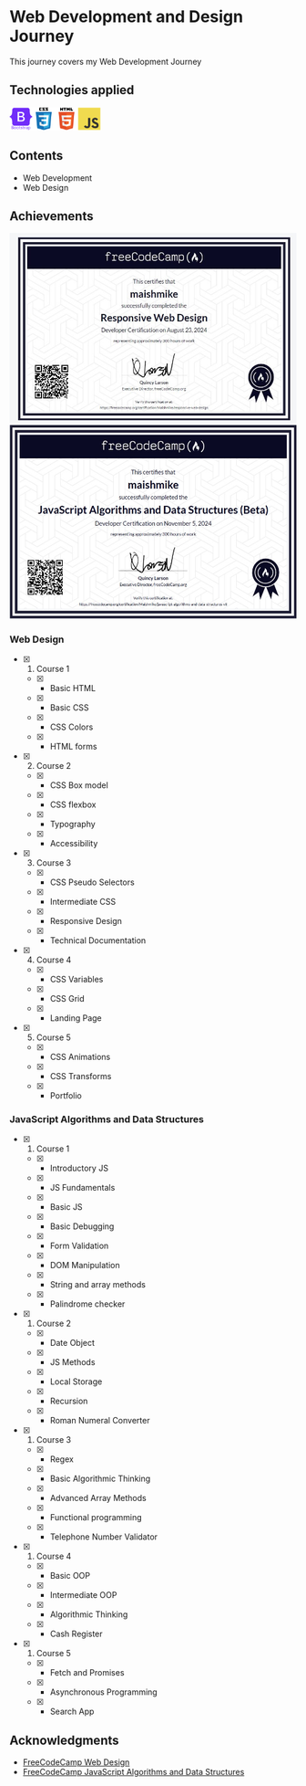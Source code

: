 # Web Development and Design Journey

This journey covers my Web Development Journey

## Technologies applied

<img src="https://raw.githubusercontent.com/devicons/devicon/master/icons/bootstrap/bootstrap-plain-wordmark.svg" alt="bootstrap" width="40" height="40"/><img src="https://raw.githubusercontent.com/devicons/devicon/master/icons/css3/css3-original-wordmark.svg" alt="css3" width="40" height="40"/><img src="https://raw.githubusercontent.com/devicons/devicon/master/icons/html5/html5-original-wordmark.svg" alt="html5" width="40" height="40"/><img src="https://raw.githubusercontent.com/devicons/devicon/master/icons/javascript/javascript-original.svg" alt="javascript" width="40" height="40"/> 

## Contents

- Web Development
- Web Design

## Achievements

![Web Design Certificate](./web-design/fCCCert.jpg)
![JS Algortihms and Data StructuresCertificate](./JS%20Algortihms%20and%20Data%20Structures/fCCJSCert.jpg)

### Web Design

* [x] 1) Course 1 
   * [x] - Basic HTML
   * [x] - Basic CSS
   * [x] - CSS Colors
   * [x] - HTML forms

* [x] 2) Course 2
   * [x] - CSS Box model
   * [x] - CSS flexbox
   * [x] - Typography
   * [x] - Accessibility
   
* [x] 3) Course 3
   * [x] - CSS Pseudo Selectors
   * [x] - Intermediate CSS
   * [x] - Responsive Design
   * [x] - Technical Documentation
   
* [x] 4) Course 4
   * [x] - CSS Variables
   * [x] - CSS Grid
   * [x] - Landing Page
   
* [x] 5) Course 5
   * [x] - CSS Animations
   * [x] - CSS Transforms
   * [x] - Portfolio

### JavaScript Algorithms and Data Structures

* [x] 1) Course 1 
   * [x] - Introductory JS
   * [x] - JS Fundamentals
   * [x] - Basic JS
   * [x] - Basic Debugging
   * [x] - Form Validation
   * [x] - DOM Manipulation
   * [x] - String and array methods
   * [x] - Palindrome checker

* [x] 1) Course 2 
   * [x] - Date Object
   * [x] - JS Methods
   * [x] - Local Storage
   * [x] - Recursion
   * [x] - Roman Numeral Converter

* [x] 1) Course 3 
   * [x] - Regex
   * [x] - Basic Algorithmic Thinking
   * [x] - Advanced Array Methods
   * [x] - Functional programming
   * [x] - Telephone Number Validator

* [x] 1) Course 4 
   * [x] - Basic OOP
   * [x] - Intermediate OOP
   * [x] - Algorithmic Thinking
   * [x] - Cash Register

* [x] 1) Course 5 
   * [x] - Fetch and Promises
   * [x] - Asynchronous Programming
   * [x] - Search App

## Acknowledgments

* [FreeCodeCamp Web Design](https://www.freecodecamp.org/learn/2022/responsive-web-design/)
* [FreeCodeCamp JavaScript Algorithms and Data Structures](https://www.freecodecamp.org/learn/javascript-algorithms-and-data-structures-v8/)
